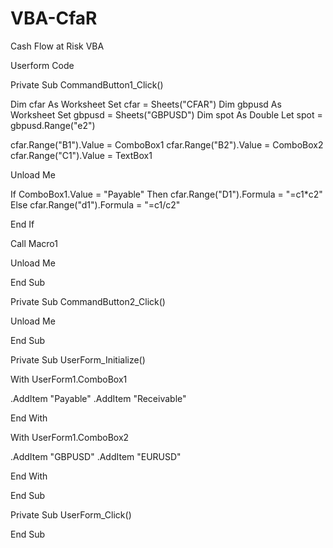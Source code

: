 # VBA-CfaR
Cash Flow at Risk VBA



Userform Code

Private Sub CommandButton1_Click()

Dim cfar As Worksheet
Set cfar = Sheets("CFAR")
Dim gbpusd As Worksheet
Set gbpusd = Sheets("GBPUSD")
Dim spot As Double
Let spot = gbpusd.Range("e2")

cfar.Range("B1").Value = ComboBox1
cfar.Range("B2").Value = ComboBox2
cfar.Range("C1").Value = TextBox1

Unload Me

If ComboBox1.Value = "Payable" Then
cfar.Range("D1").Formula = "=c1*c2"
Else
cfar.Range("d1").Formula = "=c1/c2"

End If

Call Macro1

Unload Me

End Sub


Private Sub CommandButton2_Click()

Unload Me

End Sub

Private Sub UserForm_Initialize()

With UserForm1.ComboBox1

.AddItem "Payable"
.AddItem "Receivable"

End With

With UserForm1.ComboBox2

.AddItem "GBPUSD"
.AddItem "EURUSD"

End With



End Sub

Private Sub UserForm_Click()

End Sub

